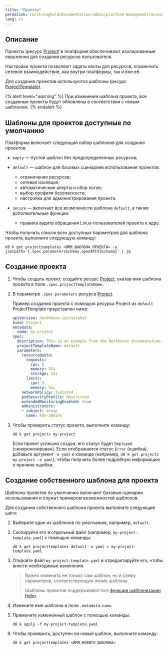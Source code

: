 ```yaml
---
title: "Проекты"
permalink: ru/stronghold/documentation/admin/platform-management/access-control/projects.html
lang: ru
---
```


## Описание

Проекты (ресурс [Project](/modules/multitenancy-manager/cr.html#project)) в платформе обеспечивают изолированные окружения для создания ресурсов пользователя.

Настройки проекта позволяют задать квоты для ресурсов, ограничить сетевое взаимодействие, как внутри платформы, так и вне её.

Для создания проектов используются шаблоны (ресурс [ProjectTemplate](/modules/multitenancy-manager/cr.html#projecttemplate)).

{% alert level="warning" %}
При изменении шаблона проекта, все созданные проекты будут обновлены в соответствии с новым шаблоном.
{% endalert %}

## Шаблоны для проектов доступные по умолчанию

Платформа включает следующий набор шаблонов для создания проектов:

- `empty` — пустой шаблон без предопределенных ресурсов;

- `default` — шаблон для базовых сценариев использования проектов:
  - ограничение ресурсов;
  - сетевая изоляция;
  - автоматические алерты и сбор логов;
  - выбор профиля безопасности;
  - настройка для администрирования проекта.

- `secure` — включает все возможности шаблона `default`, а также дополнительные функции:
  - правила аудита обращения Linux-пользователей проекта к ядру.

Чтобы получить список всех доступных параметров для шаблона проекта, выполните следующую команду:

```shell
d8 k get projecttemplates <ИМЯ_ШАБЛОНА_ПРОЕКТА> -o jsonpath='{.spec.parametersSchema.openAPIV3Schema}' | jq
```

## Создание проекта

1. Чтобы создать проект, создайте ресурс [Project](/modules/multitenancy-manager/cr.html#project), указав имя шаблона проекта в поле `.spec.projectTemplateName`.
1. В параметре `.spec.parameters` ресурса [Project](/modules/multitenancy-manager/cr.html#projecttemplate).

   Пример создания проекта с помощью ресурса Project из `default` ProjectTemplate представлен ниже:

   ```yaml
   apiVersion: deckhouse.io/v1alpha2
   kind: Project
   metadata:
     name: my-project
   spec:
     description: This is an example from the Deckhouse documentation.
     projectTemplateName: default
     parameters:
       resourceQuota:
         requests:
           cpu: 5
           memory: 5Gi
           storage: 1Gi
         limits:
           cpu: 5
           memory: 5Gi
       networkPolicy: Isolated
       podSecurityProfile: Restricted
       extendedMonitoringEnabled: true
       administrators:
       - subject: Group
         name: k8s-admins
   ```

1. Чтобы проверить статус проекта, выполните команду:

   ```shell
   d8 k get projects my-project
   ```

   Если проект успешно создан, его статус будет `Deployed` (синхронизирован). Если отображается статус `Error` (ошибка), добавьте аргумент `-o yaml` к команде (например, `d8 k get projects my-project -o yaml`), чтобы получить более подробную информацию о причине ошибки.

## Создание собственного шаблона для проекта

Шаблоны проектов по умолчанию включают базовые сценарии использования и служат примером возможностей шаблонов.

Для создания собственного шаблона проекта выполните следующие шаги:

1. Выберите один из шаблонов по умолчанию, например, `default`.

1. Скопируйте его в отдельный файл (например, `my-project-template.yaml`) с помощью команды:

   ```shell
   d8 k get projecttemplates default -o yaml > my-project-template.yaml
   ```

1. Откройте файл `my-project-template.yaml` и отредактируйте его, чтобы внести необходимые изменения.

   > Важно изменить не только сам шаблон, но и схему параметров, соответствующую этому шаблону.
   >
   > Шаблоны проектов поддерживают все [функции шаблонизации Helm](https://helm.sh/docs/chart_template_guide/function_list/).

1. Измените имя шаблона в поле `.metadata.name`.

1. Примените измененный шаблон с помощью команды:

   ```shell
   d8 k apply -f my-project-template.yaml
   ```

1. Чтобы проверить, доступен ли новый шаблон, выполните команду:

   ```shell
   d8 k get projecttemplates <ИМЯ_НОВОГО_ШАБЛОНА>
   ```
